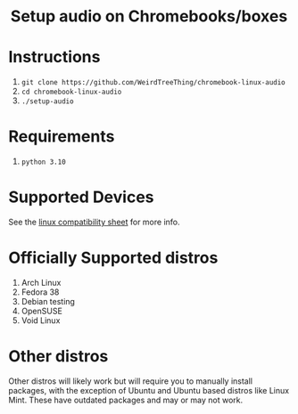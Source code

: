 <h1 align="center">Setup audio on Chromebooks/boxes</h1>

# Instructions
1. `git clone https://github.com/WeirdTreeThing/chromebook-linux-audio`
2. `cd chromebook-linux-audio`
3. `./setup-audio`

# Requirements
1. `python 3.10`

# Supported Devices
See the [linux compatibility sheet](https://docs.google.com/spreadsheets/d/1udREts28cIrCL5tnPj3WpnOPOhWk76g3--tfWbtxi6Q/edit#gid=0) for more info.

# Officially Supported distros
1. Arch Linux
2. Fedora 38
3. Debian testing
4. OpenSUSE
5. Void Linux

# Other distros
Other distros will likely work but will require you to manually install packages, with the exception of Ubuntu and Ubuntu based distros like Linux Mint. These have outdated packages and may or may not work.
